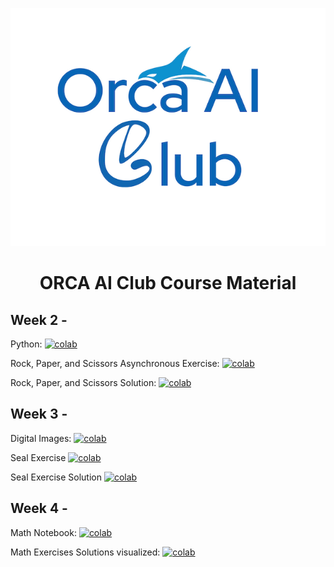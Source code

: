 <div align="center" width="200">
  
![Image](images/orca_ai_club.png?raw=true)
  
<h1>ORCA AI Club Course Material</h1>

</div>

## Week 2 - 

Python: [![colab](https://colab.research.google.com/assets/colab-badge.svg)](https://colab.research.google.com/github/DeGirum/orca_ai_club/blob/main/Week2/WEEK-2_python.ipynb)

Rock, Paper, and Scissors Asynchronous Exercise: [![colab](https://colab.research.google.com/assets/colab-badge.svg)](https://colab.research.google.com/github/DeGirum/orca_ai_club/blob/main/Week2/rock_paper_scissors.ipynb)

Rock, Paper, and Scissors Solution: [![colab](https://colab.research.google.com/assets/colab-badge.svg)](https://colab.research.google.com/github/DeGirum/orca_ai_club/blob/main/Week2/rock_paper_scissors_solution.ipynb)

## Week 3 - 

Digital Images: [![colab](https://colab.research.google.com/assets/colab-badge.svg)](https://colab.research.google.com/github/DeGirum/orca_ai_club/blob/main/Week3/WEEK-3_images_colab.ipynb)

Seal Exercise [![colab](https://colab.research.google.com/assets/colab-badge.svg)](https://colab.research.google.com/github/DeGirum/orca_ai_club/blob/main/Week3/seal_problem.ipynb)

Seal Exercise Solution [![colab](https://colab.research.google.com/assets/colab-badge.svg)](https://colab.research.google.com/github/DeGirum/orca_ai_club/blob/main/Week3/seal_solution.ipynb)

## Week 4 - 

Math Notebook: [![colab](https://colab.research.google.com/assets/colab-badge.svg)](https://colab.research.google.com/github/DeGirum/orca_ai_club/blob/main/Week4/The_Math_that_Powers_AI_Examples.ipynb)

Math Exercises Solutions visualized: [![colab](https://colab.research.google.com/assets/colab-badge.svg)](https://colab.research.google.com/github/DeGirum/orca_ai_club/blob/main/Week4/Math_HW1_Solutions_Visualized.ipynb)

